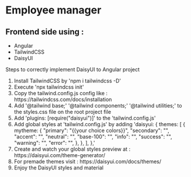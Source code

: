<h1>Employee manager</h1>
<h2>Frontend side using : </h2>
<ul>
    <li>Angular</li>
    <li>TailwindCSS</li>
    <li>DaisyUI</li>
</ul>

<p>Steps to correctly implement DaisyUI to Angular project</p>
<ol>
    <li>Install TailwindCSS by 'npm i tailwindcss -D'</li>
    <li>Execute 'npx tailwindcss init'</li>
    <li>Copy the tailwind.config.js config like : https://tailwindcss.com/docs/installation</li>
    <li>Add '@tailwind base;' '@tailwind components;' '@tailwind utilities;' to the styles.css file on the root project file</li>
    <li>Add 'plugins: [require("daisyui")]' to the 'tailwind.config.js'</li>
    <li>Add global styles at 'tailwind.config.js' by adding 'daisyui: {
    themes: [
      {
        mytheme: {
          "primary": "{{your choice colors}}",
          "secondary": "",
          "accent": "",
          "neutral": "",
          "base-100": "",
          "info": "",
          "success": "",
          "warning": "",
          "error": "",
        },
      },
    ],
  },'</li>
    <li>Create and watch your global styles preview at : https://daisyui.com/theme-generator/</li>
    <li>For premade themes visit : https://daisyui.com/docs/themes/</li>
    <li>Enjoy the DaisyUI styles and material</li>
</ol>